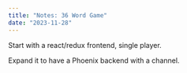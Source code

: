 ```yaml
---
title: "Notes: 36 Word Game"
date: "2023-11-28"
---
```


Start with a react/redux frontend, single player.

Expand it to have a Phoenix backend with a channel.


